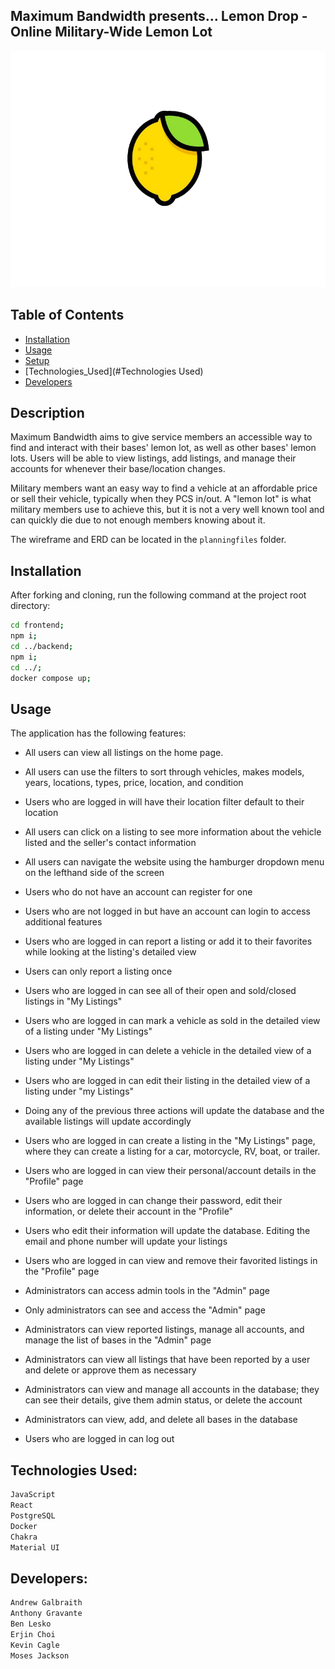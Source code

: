 ## Maximum Bandwidth presents... Lemon Drop - Online Military-Wide Lemon Lot
![Alt text](/frontend/public/lemonlogo.png)
## Table of Contents

- [Installation](#installation)
- [Usage](#usage)
- [Setup](#Setup)
- [Technologies_Used](#Technologies Used)
- [Developers](#Developers)

## Description
Maximum Bandwidth aims to give service members an accessible way to find and
interact with their bases' lemon lot, as well as other bases' lemon lots. Users will be
able to view listings, add listings, and manage their accounts for whenever their base/location changes.

Military members want an easy way to find a vehicle at an affordable price or sell their
vehicle, typically when they PCS in/out. A "lemon lot" is what military members use to
achieve this, but it is not a very well known tool and can quickly die due to not enough
members knowing about it.

The wireframe and ERD can be located in the ```planningfiles``` folder.

## Installation

After forking and cloning, run the following command at the project root directory:

```bash
cd frontend;
npm i;
cd ../backend;
npm i;
cd ../;
docker compose up;
```

## Usage

The application has the following features:
- All users can view all listings on the home page.
- All users can use the filters to sort through vehicles, makes models, years, locations, types, price, location, and condition
- Users who are logged in will have their location filter default to their location
- All users can click on a listing to see more information about the vehicle listed and the seller's contact information
- All users can navigate the website using the hamburger dropdown menu on the lefthand side of the screen
- Users who do not have an account can register for one

- Users who are not logged in but have an account can login to access additional features
- Users who are logged in can report a listing or add it to their favorites while looking at the listing's detailed view
- Users can only report a listing once
- Users who are logged in can see all of their open and sold/closed listings in "My Listings"
- Users who are logged in can mark a vehicle as sold in the detailed view of a listing under "My Listings"
- Users who are logged in can delete a vehicle in the detailed view of a listing under "My Listings"
- Users who are logged in can edit their listing in the detailed view of a listing under "my Listings"
- Doing any of the previous three actions will update the database and the available listings will update accordingly
- Users who are logged in can create a listing in the "My Listings" page, where they can create a listing for a car,
motorcycle, RV, boat, or trailer.
- Users who are logged in can view their personal/account details in the "Profile" page
- Users who are logged in can change their password, edit their information, or delete their account in the "Profile"
- Users who edit their information will update the database. Editing the email and phone number will update your listings
- Users who are logged in can view and remove their favorited listings in the "Profile" page

- Administrators can access admin tools in the "Admin" page
- Only administrators can see and access the "Admin" page
- Administrators can view reported listings, manage all accounts, and manage the list of bases in the "Admin" page
- Administrators can view all listings that have been reported by a user and delete or approve them as necessary
- Administrators can view and manage all accounts in the database; they can see their details, give them admin status, or delete the account
- Administrators can view, add, and delete all bases in the database
- Users who are logged in can log out

## Technologies Used:
```bash
JavaScript
React
PostgreSQL
Docker
Chakra
Material UI
```



## Developers:
```bash
Andrew Galbraith
Anthony Gravante
Ben Lesko
Erjin Choi
Kevin Cagle
Moses Jackson
```

